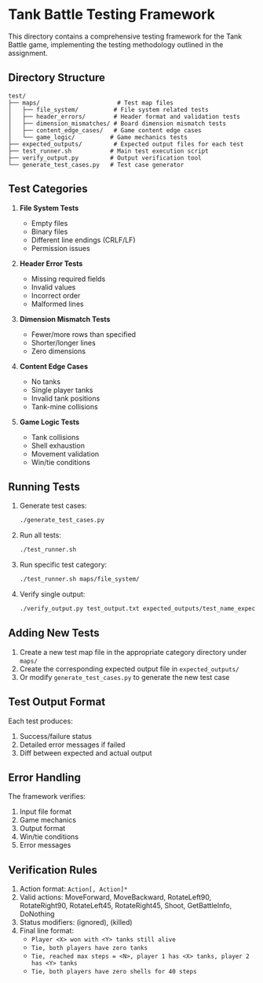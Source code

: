 # Tank Battle Testing Framework

This directory contains a comprehensive testing framework for the Tank Battle game, implementing the testing methodology outlined in the assignment.

## Directory Structure

```
test/
├── maps/                      # Test map files
│   ├── file_system/          # File system related tests
│   ├── header_errors/        # Header format and validation tests
│   ├── dimension_mismatches/ # Board dimension mismatch tests
│   ├── content_edge_cases/   # Game content edge cases
│   └── game_logic/          # Game mechanics tests
├── expected_outputs/         # Expected output files for each test
├── test_runner.sh           # Main test execution script
├── verify_output.py         # Output verification tool
└── generate_test_cases.py   # Test case generator
```

## Test Categories

1. **File System Tests**
   - Empty files
   - Binary files
   - Different line endings (CRLF/LF)
   - Permission issues

2. **Header Error Tests**
   - Missing required fields
   - Invalid values
   - Incorrect order
   - Malformed lines

3. **Dimension Mismatch Tests**
   - Fewer/more rows than specified
   - Shorter/longer lines
   - Zero dimensions

4. **Content Edge Cases**
   - No tanks
   - Single player tanks
   - Invalid tank positions
   - Tank-mine collisions

5. **Game Logic Tests**
   - Tank collisions
   - Shell exhaustion
   - Movement validation
   - Win/tie conditions

## Running Tests

1. Generate test cases:
   ```bash
   ./generate_test_cases.py
   ```

2. Run all tests:
   ```bash
   ./test_runner.sh
   ```

3. Run specific test category:
   ```bash
   ./test_runner.sh maps/file_system/
   ```

4. Verify single output:
   ```bash
   ./verify_output.py test_output.txt expected_outputs/test_name_expected.txt
   ```

## Adding New Tests

1. Create a new test map file in the appropriate category directory under `maps/`
2. Create the corresponding expected output file in `expected_outputs/`
3. Or modify `generate_test_cases.py` to generate the new test case

## Test Output Format

Each test produces:
1. Success/failure status
2. Detailed error messages if failed
3. Diff between expected and actual output

## Error Handling

The framework verifies:
1. Input file format
2. Game mechanics
3. Output format
4. Win/tie conditions
5. Error messages

## Verification Rules

1. Action format: `Action[, Action]*`
2. Valid actions: MoveForward, MoveBackward, RotateLeft90, RotateRight90, RotateLeft45, RotateRight45, Shoot, GetBattleInfo, DoNothing
3. Status modifiers: (ignored), (killed)
4. Final line format: 
   - `Player <X> won with <Y> tanks still alive`
   - `Tie, both players have zero tanks`
   - `Tie, reached max steps = <N>, player 1 has <X> tanks, player 2 has <Y> tanks`
   - `Tie, both players have zero shells for 40 steps` 
